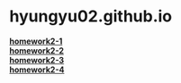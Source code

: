 # hyungyu02.github.io

[**homework2-1**](https://hyungyu02.github.io/homework2-1.html)   
[**homework2-2**](https://hyungyu02.github.io/homework2-2html.html)   
[**homework2-3**](https://hyungyu02.github.io/homework2-3html)   
[**homework2-4**](https://hyungyu02.github.io/homework2-4.html)
